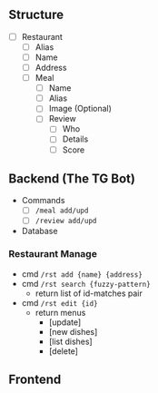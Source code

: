 ## Structure

- [ ] Restaurant
    - [ ] Alias
    - [ ] Name
    - [ ] Address
    - [ ] Meal
        - [ ] Name
        - [ ] Alias
        - [ ] Image (Optional)
        - [ ] Review
            - [ ] Who
            - [ ] Details
            - [ ] Score

## Backend (The TG Bot)

- Commands
    - [ ] `/meal add/upd`
    - [ ] `/review add/upd`
- Database

### Restaurant Manage

* cmd `/rst add {name} {address}`
* cmd `/rst search {fuzzy-pattern}`
    - return list of id-matches pair
* cmd `/rst edit {id}`
    - return menus
        * [update]
        * [new dishes]
        * [list dishes]
        * [delete]

## Frontend
